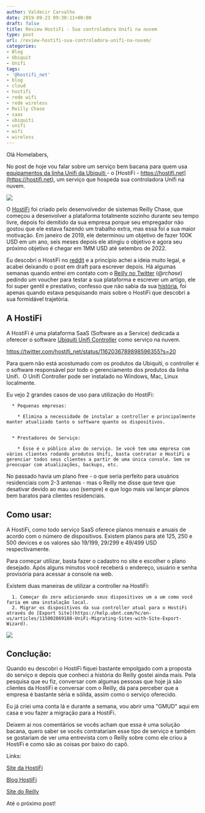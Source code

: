 ```yaml
---
author: Valdecir Carvalho
date: 2019-09-23 09:30:11+00:00
draft: false
title: Review HostiFi - Sua controladora Unifi na nuvem
type: post
url: /review-hostifi-sua-controladora-unifi-na-nuvem/
categories:
- Blog
- Ubiquit
- Unifi
tags:
- '@hostifi_net'
- blog
- cloud
- hostifi
- rede wifi
- rede wireless
- Reilly Chase
- saas
- ubiquiti
- unifi
- wifi
- wireless
---
```


Olá Homelabers,

No post de hoje vou falar sobre um serviço bem bacana para quem usa [equipamentos da linha Unifi da Ubiquiti ](http://homelaber.com.br/novos-equipamentos-para-o-lab-ubiquiti-unifi/)- o [HostiFi - https://hostifi.net](https://hostifi.net), um serviço que hospeda sua controladora Unifi na nuvem.

![](/imagens/2019/09/hostifi-unifi-cloud-nuvem-01-644x215.png)


O [HostiFi](https://hostifi.net) foi criado pelo desenvolvedor de sistemas Reilly Chase, que começou a desenvolver a plataforma totalmente sozinho durante seu tempo livre, depois foi demitido da sua empresa porque seu empregador não gostou que ele estava fazendo um trabalho extra, mas essa foi a sua maior motivação. Em janeiro de 2019, ele determinou um objetivo de fazer 100K USD em um ano, seis meses depois ele atingiu o objetivo e agora seu próximo objetivo é chegar em 1MM USD até setembro de 2022.

Eu descobri o HostiFi no [reddit](https://www.reddit.com/r/ubiquiti) e a princípio achei a ideia muito legal, e acabei deixando o post em draft para escrever depois. Há algumas semanas quando entrei em contato com o [Reilly no Twitter](https://twitter.com/_rchase_) (@_rchase_) pedindo um voucher para testar a sua plataforma e escrever um artigo, ele foi super gentil e prestativo, confesso que não sabia da sua [história](https://rchase.com/), foi apenas quando estava pesquisando mais sobre o HostiFi que descobri a sua formidável trajetória.



## A HostiFi



A HostiFi é uma plataforma SaaS (Software as a Service) dedicada a oferecer o software [Ubiquiti Unifi Controller](https://www.ui.com/software/) como serviço na nuvem.

https://twitter.com/hostifi_net/status/1162036789898596355?s=20

Para quem não está acostumado com os produtos da Ubiquiti, o controller é o software responsável por todo o gerenciamento dos produtos da linha Unifi.  O Unifi Controller pode ser instalado no Windows, Mac, Linux localmente.

Eu vejo 2 grandes casos de uso para utilização do HostiFi:




      * Pequenas empresas:

        * Elimina a necessidade de instalar a controller e principalmente manter atualizado tanto o software quanto os dispositivos.


      * Prestadores de Serviço:

        * Esse é o público alvo do serviço. Se você tem uma empresa com vários clientes rodando produtos Unifi, basta contratar o HostiFi e gerenciar todos seus clientes a partir de uma única console. Sem se preocupar com atualizações, backups, etc.




No passado havia um plano free - o que seria perfeito para usuários residenciais com 2-3 antenas - mas o Reilly me disse que teve que desativar devido ao mau uso (sempre) e que logo mais vai lançar planos bem baratos para clientes residenciais.



## Como usar:



A HostiFi, como todo serviço SaaS oferece planos mensais e anuais de acordo com o número de dispositivos. Existem planos para até 125, 250 e 500 devices e os valores são 19/199, 29/299 e 49/499 USD respectivamente.

Para começar utilizar, basta fazer o cadastro no site e escolher o plano desejado. Após alguns minutos você receberá o endereço, usuário e senha provisória para acessar a console na web.

Existem duas maneiras de utilizar a controller na HostiFi:




      1. Começar do zero adicionando seus dispositivos um a um como você faria em uma instalação local.
      2. Migrar os dispositivos da sua controller atual para o HostiFi através do [Export Site](https://help.ubnt.com/hc/en-us/articles/115002869188-UniFi-Migrating-Sites-with-Site-Export-Wizard).


![](/imagens/2019/09/hostifi-unifi-cloud-nuvem-05-644x175.jpg)




## Conclução:



Quando eu descobri o HostiFi fiquei bastante empolgado com a proposta do serviço e depois que conheci a história do Reilly gostei ainda mais. Pela pesquisa que eu fiz, conversar com algumas pessoas que hoje já são clientes da HostiFi e conversar com o Reilly, dá para perceber que a empresa é bastante séria e sólida, assim como o serviço oferecido.

Eu já criei uma conta lá e durante a semana, vou abrir uma "GMUD" aqui em casa e vou fazer a migração para a HostiFi.

Deixem ai nos comentários se vocês acham que essa é uma solução bacana, quero saber se vocês contratariam esse tipo de serviço e também se gostariam de ver uma entrevista com o Reilly sobre como ele criou a HostiFi e como são as coisas por baixo do capô.

Links:

[Site da HostiFi](https://hostifi.net)

[Blog HostiFi](https://medium.com/hostifi)

[Site do Reilly](https://rchase.com)

Até o próximo post!


